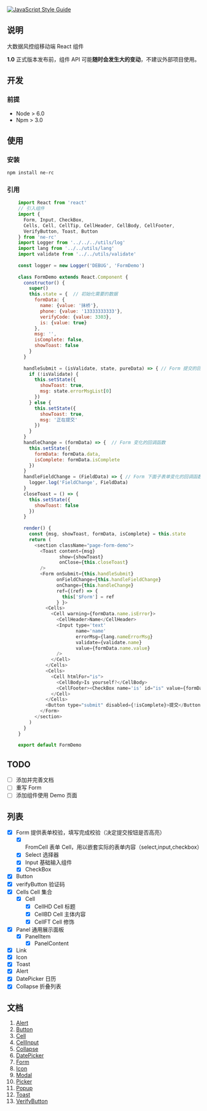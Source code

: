 [![JavaScript Style Guide](https://img.shields.io/badge/code%20style-standard-brightgreen.svg)](http://standardjs.com/)

## 说明
大数据风控组移动端 React 组件

**1.0** 正式版本发布前，组件 API 可能**随时会发生大的变动**，不建议外部项目使用。 

## 开发
### 前提
* Node > 6.0
* Npm > 3.0

## 使用

### 安装
```bash
npm install ne-rc
```
### 引用

```js
	import React from 'react'
	// 引入组件
	import {
	  Form, Input, CheckBox,
	  Cells, Cell, CellTip, CellHeader, CellBody, CellFooter,
	  VerifyButton, Toast, Button
	} from 'ne-rc'
	import Logger from '../../../utils/log'
	import lang from '../../utils/lang'
	import validate from '../../utils/validate'
	
	const logger = new Logger('DEBUG', 'FormDemo')
	
	class FormDemo extends React.Component {
	  constructor() {
	    super()
	    this.state = {  // 初始化需要的数据
	      formData: {
	        name: {value: '抹桥'},
	        phone: {value: '13333333333'},
	        verifyCode: {value: 3303},
	        is: {value: true}
	      },
	      msg: '',
	      isComplete: false,
	      showToast: false
	    }
	  }
	
	  handleSubmit = (isValidate, state, pureData) => { // Form 提交的回调函数
	    if (!isValidate) {
	      this.setState({
	        showToast: true,
	        msg: state.errorMsgList[0]
	      })
	    } else {
	      this.setState({
	        showToast: true,
	        msg: '正在提交'
	      })
	    }
	  }
	  handleChange = (formData) => {  // Form 变化的回调函数
	    this.setState({
	      formData: formData.data,
	      isComplete: formData.isComplete
	    })
	  }
	  handleFieldChange = (FieldData) => { // Form 下面子表单变化的回调函数
	    logger.log('FieldChange', FieldData)
	  }
	  closeToast = () => {
	    this.setState({
	      showToast: false
	    })
	  }
	
	  render() {
	    const {msg, showToast, formData, isComplete} = this.state
	    return (
	      <section className="page-form-demo">
	        <Toast content={msg}
	               show={showToast}
	               onClose={this.closeToast}
	        />
	        <Form onSubmit={this.handleSubmit}
	              onFieldChange={this.handleFieldChange}
	              onChange={this.handleChange}
	              ref={(ref) => {
	                this['$Form'] = ref
	              } }>
	          <Cells>
	            <Cell warning={formData.name.isError}>
	              <CellHeader>Name</CellHeader>
	              <Input type='text'
	                     name='name'
	                     errorMsg={lang.nameErrorMsg}
	                     validate={validate.name}
	                     value={formData.name.value}
	              />
	            </Cell>
	          </Cells>
	          <Cells>
	            <Cell htmlFor="is">
	              <CellBody>Is yourself?</CellBody>
	              <CellFooter><CheckBox name='is' id="is" value={formData.is.value}/></CellFooter>
	            </Cell>
	          </Cells>
	          <Button type="submit" disabled={!isComplete}>提交</Button>
	        </Form>
	      </section>
	    )
	  }
	}
	
	export default FormDemo

```


## TODO
* [ ] 添加并完善文档
* [ ] 重写 Form
* [ ] 添加组件使用 Demo 页面

## 列表
* [x] Form          提供表单校验，填写完成校验（决定提交按钮是否高亮）
    - [x] FromCell  表单 Cell，用以嵌套实际的表单内容（select,input,checkbox）
    - [x] Select    选择器
    - [x] Input     基础输入组件
    - [x] CheckBox
* [x] Button
* [x] verifyButton  验证码
* [x] Cells         Cell 集合
    - [x] Cell      
        * [x] CellHD    Cell 标题
        * [x] CellBD    Cell 主体内容
        * [x] CellFT    Cell 修饰
* [x] Panel         通用展示面板
    - [x] PanelItem
        - [x] PanelContent
* [x] Link
* [x] Icon
* [x] Toast         
* [x] Alert         
* [x] DatePicker    日历
* [X] Collapse      折叠列表

## 文档
1. [Alert]('/components/Alert/README.md')
1. [Button]('/components/Button/README.md')
1. [Cell]('/components/Cell/README.md')
1. [CellInput]('/components/CellInput/README.md')
1. [Collapse]('/components/Collapse/README.md')
1. [DatePicker]('/components/DatePicker/README.md')
1. [Form]('/components/Form/README.md')
1. [Icon]('/components/Icon/README.md')
1. [Modal]('/components/Modal/README.md')
1. [Picker]('/components/Picker/README.md')
1. [Popup]('/components/Popup/README.md')
1. [Toast]('/components/Toast/README.md')
1. [VerifyButton]('/components/VerifyButton/README.md')
